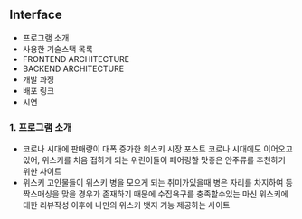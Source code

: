 ## Interface
 - 프로그램 소개
 - 사용한 기술스택 목록
 - FRONTEND ARCHITECTURE
 - BACKEND ARCHITECTURE
 - 개발 과정
 - 배포 링크
 - 시연

### 1. 프로그램 소개
 - 코로나 시대에 판매량이 대폭 증가한 위스키 시장 포스트 코로나 시대에도 이어오고 있어, 위스키를 처음 접하게 되는 위린이들이 페어링할 맛좋은 안주류를 추천하기 위한 사이트
 - 위스키 고인물들이 위스키 병을 모으게 되는 취미가있을때 병은 자리를 차지하여 등짝스매싱을 맞을 경우가 존재하기 때문에 수집욕구를 충족할수있는 마신 위스키에 대한 리뷰작성 이후에 나만의 위스키 뱃지 기능 제공하는 사이트

<!--

**Here are some ideas to get you started:**

🙋‍♀️ A short introduction - what is your organization all about?
🌈 Contribution guidelines - how can the community get involved?
👩‍💻 Useful resources - where can the community find your docs? Is there anything else the community should know?
🍿 Fun facts - what does your team eat for breakfast?
🧙 Remember, you can do mighty things with the power of [Markdown](https://docs.github.com/github/writing-on-github/getting-started-with-writing-and-formatting-on-github/basic-writing-and-formatting-syntax)
-->
